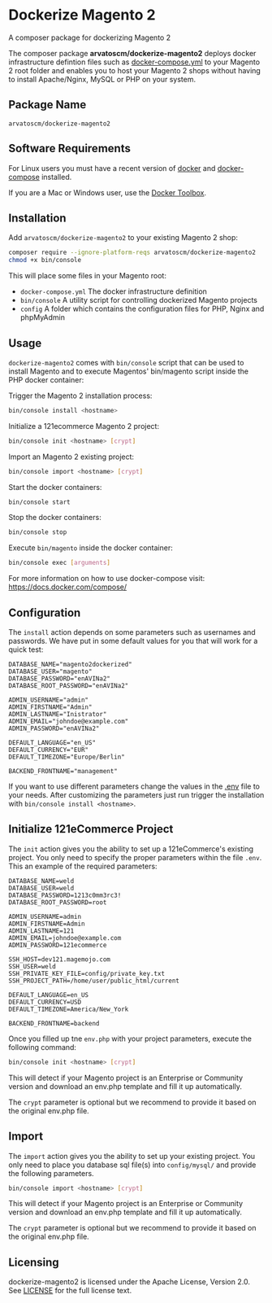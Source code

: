 # Dockerize Magento 2

A composer package for dockerizing Magento 2

The composer package **arvatoscm/dockerize-magento2** deploys docker infrastructure defintion files such as [docker-compose.yml](docker-compose.yml) to your Magento 2 root folder and enables you to host your Magento 2 shops without having to install Apache/Nginx, MySQL or PHP on your system.

## Package Name

`arvatoscm/dockerize-magento2`

## Software Requirements

For Linux users you must have a recent version of [docker](https://github.com/docker/docker/releases) and [docker-compose](https://github.com/docker/compose/releases) installed.

If you are a Mac or Windows user, use the [Docker Toolbox](https://www.docker.com/products/docker-toolbox).

## Installation

Add `arvatoscm/dockerize-magento2` to your existing Magento 2 shop:

```bash
composer require --ignore-platform-reqs arvatoscm/dockerize-magento2
chmod +x bin/console
```

This will place some files in your Magento root:

- `docker-compose.yml`
The docker infrastructure definition
- `bin/console`
A utility script for controlling dockerized Magento projects
- `config`
A folder which contains the configuration files for PHP, Nginx and phpMyAdmin


## Usage

`dockerize-magento2` comes with `bin/console` script that can be used to install Magento and to execute Magentos' bin/magento script inside the PHP docker container:

Trigger the Magento 2 installation process:

```bash
bin/console install <hostname>
```

Initialize a 121ecommerce Magento 2 project:

```bash
bin/console init <hostname> [crypt]
```

Import an Magento 2 existing project:

```bash
bin/console import <hostname> [crypt]
```

Start the docker containers:

```bash
bin/console start
```

Stop the docker containers:

```bash
bin/console stop
```

Execute `bin/magento` inside the docker container:

```bash
bin/console exec [arguments]
```

For more information on how to use docker-compose visit: https://docs.docker.com/compose/

## Configuration

The `install` action depends on some parameters such as usernames and passwords. We have put in some default values for you that will work for a quick test:

```
DATABASE_NAME="magento2dockerized"
DATABASE_USER="magento"
DATABASE_PASSWORD="enAVINa2"
DATABASE_ROOT_PASSWORD="enAVINa2"

ADMIN_USERNAME="admin"
ADMIN_FIRSTNAME="Admin"
ADMIN_LASTNAME="Inistrator"
ADMIN_EMAIL="johndoe@example.com"
ADMIN_PASSWORD="enAVINa2"

DEFAULT_LANGUAGE="en_US"
DEFAULT_CURRENCY="EUR"
DEFAULT_TIMEZONE="Europe/Berlin"

BACKEND_FRONTNAME="management"
```

If you want to use different parameters change the values in the [.env](.env) file to your needs.
After customizing the parameters just run trigger the installation with `bin/console install <hostname>`.

## Initialize 121eCommerce Project

The `init` action gives you the ability to set up a 121eCommerce's existing project. You only need to specify the proper parameters within the file `.env`.
This an example of the required parameters:

```
DATABASE_NAME=weld
DATABASE_USER=weld
DATABASE_PASSWORD=1213c0mm3rc3!
DATABASE_ROOT_PASSWORD=root

ADMIN_USERNAME=admin
ADMIN_FIRSTNAME=Admin
ADMIN_LASTNAME=121
ADMIN_EMAIL=johndoe@example.com
ADMIN_PASSWORD=121ecommerce

SSH_HOST=dev121.magemojo.com
SSH_USER=weld
SSH_PRIVATE_KEY_FILE=config/private_key.txt
SSH_PROJECT_PATH=/home/user/public_html/current

DEFAULT_LANGUAGE=en_US
DEFAULT_CURRENCY=USD
DEFAULT_TIMEZONE=America/New_York

BACKEND_FRONTNAME=backend
```

Once you filled up tne `env.php` with your project parameters, execute the following command:

```bash
bin/console init <hostname> [crypt]
```

This will detect if your Magento project is an Enterprise or Community version and download an env.php template and fill it up automatically.

The `crypt` parameter is optional but we recommend to provide it based on the original env.php file.

## Import

The `import` action gives you the ability to set up your existing project. You only need to place you database sql file(s) into `config/mysql/` and provide the following parameters.

```bash
bin/console import <hostname> [crypt]
```

This will detect if your Magento project is an Enterprise or Community version and download an env.php template and fill it up automatically.

The `crypt` parameter is optional but we recommend to provide it based on the original env.php file.

## Licensing

dockerize-magento2 is licensed under the Apache License, Version 2.0.
See [LICENSE](LICENSE) for the full license text.
